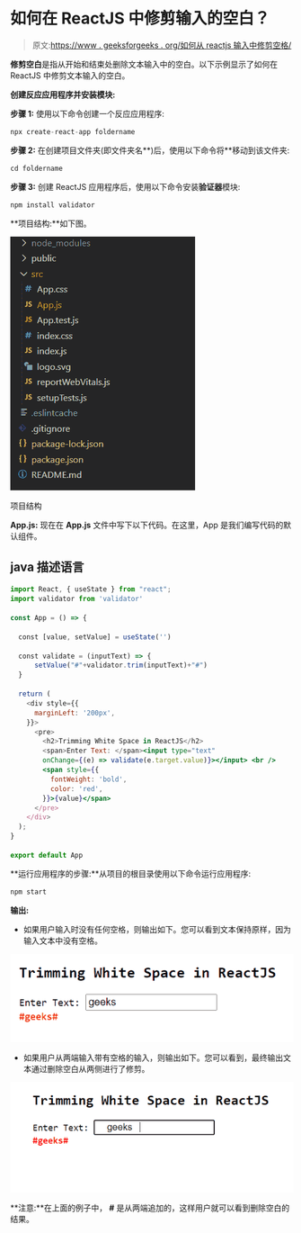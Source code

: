 # 如何在 ReactJS 中修剪输入的空白？

> 原文:[https://www . geeksforgeeks . org/如何从 reactjs 输入中修剪空格/](https://www.geeksforgeeks.org/how-to-trim-white-spaces-from-input-in-reactjs/)

**修剪空白**是指从开始和结束处删除文本输入中的空白。以下示例显示了如何在 ReactJS 中修剪文本输入的空白。

**创建反应应用程序并安装模块:**

**步骤 1:** 使用以下命令创建一个反应应用程序:

```jsx
npx create-react-app foldername
```

**步骤 2:** 在创建项目文件夹(即文件夹名**)后，使用以下命令将**移动到该文件夹:

```jsx
cd foldername
```

**步骤 3:** 创建 ReactJS 应用程序后，使用以下命令安装**验证器**模块:

```jsx
npm install validator
```

**项目结构:**如下图。

![](img/f04ae0d8b722a9fff0bd9bd138b29c23.png)

项目结构

**App.js:** 现在在 **App.js** 文件中写下以下代码。在这里，App 是我们编写代码的默认组件。

## java 描述语言

```jsx
import React, { useState } from "react";
import validator from 'validator'

const App = () => {

  const [value, setValue] = useState('')

  const validate = (inputText) => {
      setValue("#"+validator.trim(inputText)+"#")
  }

  return (
    <div style={{
      marginLeft: '200px',
    }}>
      <pre>
        <h2>Trimming White Space in ReactJS</h2>
        <span>Enter Text: </span><input type="text" 
        onChange={(e) => validate(e.target.value)}></input> <br />
        <span style={{
          fontWeight: 'bold',
          color: 'red',
        }}>{value}</span>
      </pre>
    </div>
  );
}

export default App
```

**运行应用程序的步骤:**从项目的根目录使用以下命令运行应用程序:

```jsx
npm start
```

**输出:**

*   如果用户输入时没有任何空格，则输出如下。您可以看到文本保持原样，因为输入文本中没有空格。

![](img/8a27470d005a92921d4280ff9165fdaf.png)

*   如果用户从两端输入带有空格的输入，则输出如下。您可以看到，最终输出文本通过删除空白从两侧进行了修剪。

![](img/32ffd2bac342e690acdd06cb3b48add9.png)

**注意:**在上面的例子中， **#** 是从两端追加的，这样用户就可以看到删除空白的结果。